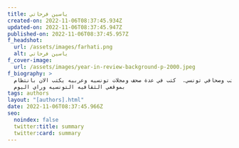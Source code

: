 ```yaml
---
title: ياسين فرحاتي
created-on: 2022-11-06T08:37:45.934Z
updated-on: 2022-11-06T08:37:45.947Z
published-on: 2022-11-06T08:37:45.957Z
f_headshot:
  url: /assets/images/farhati.png
  alt: ياسين فرحاتي
f_cover-image:
  url: /assets/images/year-in-review-background-p-2000.jpeg
f_biography: >
  كاتب وصحافي تونسي.  كتب في عدة صحف ومجلات تونسيه وعربيه يكتب الان بانتظام
  بموقعي الثقافيه التونسيه وراي اليوم
tags: authors
layout: "[authors].html"
date: 2022-11-06T08:37:45.966Z
seo:
  noindex: false
  twitter:title: summary
  twitter:card: summary
---
```

